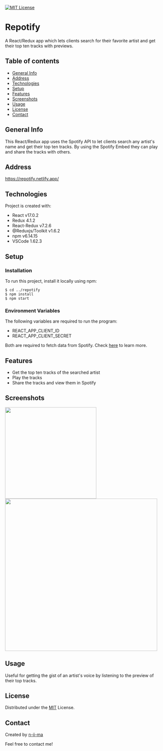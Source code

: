 [![MIT License](https://img.shields.io/badge/License-MIT-blue)](https://opensource.org/licenses/MIT)

# Repotify

A React/Redux app which lets clients search for their favorite artist and get their top ten tracks with previews.

## Table of contents
+ [General Info](#general-info)
+ [Address](#address)
+ [Technologies](#technologies)
+ [Setup](#setup)
+ [Features](#features)
+ [Screenshots](#screenshots)
+ [Usage](#usage)
+ [License](#license)
+ [Contact](#contact)

## General Info
This React/Redux app uses the Spotify API to let clients search any artist's name and get their top ten tracks. By using the Spotify Embed they can play and share the tracks with others.

## Address
https://repotify.netlify.app/

## Technologies
Project is created with:
+ React v17.0.2
+ Redux 4.1.2
+ React-Redux v7.2.6
+ @Reduxjs/Toolkit v1.6.2
+ npm v6.14.15
+ VSCode 1.62.3

## Setup

### Installation
To run this project, install it locally using npm:
```
$ cd ../repotify
$ npm install
$ npm start
```
### Environment Variables
The following variables are required to run the program:
- REACT_APP_CLIENT_ID
- REACT_APP_CLIENT_SECRET

Both are required to fetch data from Spotify. Check [here](https://developer.spotify.com/documentation/general/guides/authorization/app-settings/) to learn more.

## Features
- Get the top ten tracks of the searched artist
- Play the tracks
- Share the tracks and view them in Spotify

## Screenshots
<p float="left">
  <img src="https://user-images.githubusercontent.com/88039431/146408485-28671a2a-71d6-4d75-874d-864ce80f8b0a.png" width="300" />
  <img src="https://user-images.githubusercontent.com/88039431/146408705-9ddc0aaa-d311-4b92-b35e-0bbc18ab68f2.png" width="500" /> 
</p>

## Usage
Useful for getting the gist of an artist's voice by listening to the preview of their top tracks.

## License
Distributed under the [MIT](https://opensource.org/licenses/MIT) License.

## Contact
Created by [n-ii-ma](https://github.com/n-ii-ma)

Feel free to contact me!
